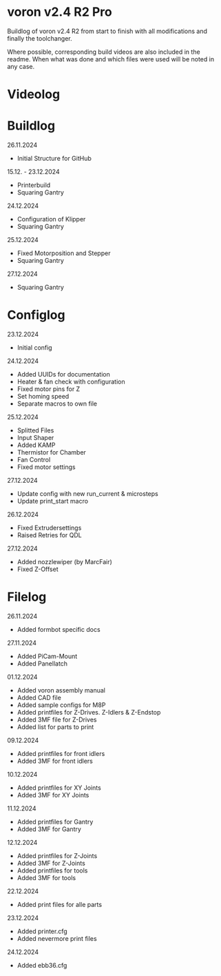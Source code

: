 # voron v2.4 R2 Pro
Buildlog of voron v2.4 R2 from start to finish with all modifications and finally the toolchanger.

Where possible, corresponding build videos are also included in the readme. When what was done and which files were used will be noted in any case.

# Videolog

# Buildlog
26.11.2024
- Initial Structure for GitHub

15.12. - 23.12.2024
- Printerbuild
- Squaring Gantry

24.12.2024
- Configuration of Klipper
- Squaring Gantry

25.12.2024
- Fixed Motorposition and Stepper
- Squaring Gantry

27.12.2024
- Squaring Gantry

# Configlog
23.12.2024
- Initial config

24.12.2024
- Added UUIDs for documentation
- Heater & fan check with configuration
- Fixed motor pins for Z
- Set homing speed
- Separate macros to own file

25.12.2024
- Splitted Files
- Input Shaper
- Added KAMP
- Thermistor for Chamber
- Fan Control
- Fixed motor settings

27.12.2024
- Update config with new run_current & microsteps
- Update print_start macro

26.12.2024
- Fixed Extrudersettings
- Raised Retries for QDL

27.12.2024
- Added nozzlewiper (by MarcFair)
- Fixed Z-Offset

# Filelog
26.11.2024
- Added formbot specific docs

27.11.2024
- Added PiCam-Mount
- Added Panellatch

01.12.2024
- Added voron assembly manual
- Added CAD file
- Added sample configs for M8P
- Added printfiles for Z-Drives. Z-Idlers & Z-Endstop
- Added 3MF file for Z-Drives
- Added list for parts to print

09.12.2024
- Added printfiles for front idlers
- Added 3MF for front idlers

10.12.2024
- Added printfiles for XY Joints
- Added 3MF for XY Joints

11.12.2024
- Added printfiles for Gantry
- Added 3MF for Gantry

12.12.2024
- Added printfiles for Z-Joints
- Added 3MF for Z-Joints
- Added printfiles for tools
- Added 3MF for tools

22.12.2024
- Added print files for alle parts

23.12.2024
- Added printer.cfg
- Added nevermore print files

24.12.2024
- Added ebb36.cfg